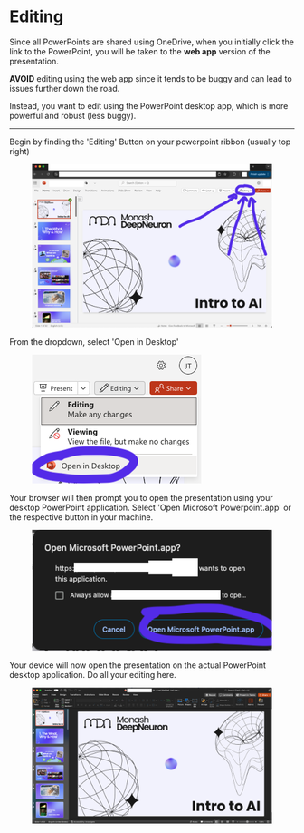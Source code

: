 # Editing

Since all PowerPoints are shared using OneDrive, when you initially click the link to the PowerPoint, you will be taken to the **web app** version of the presentation.

**AVOID** editing using the web app since it tends to be buggy and can lead to issues further down the road. 

Instead, you want to edit using the PowerPoint desktop app, which is more powerful and robust (less buggy).


---

Begin by finding the 'Editing' Button on your powerpoint ribbon (usually top right)
<figure>
  <img src="./images/editing1.png">
</figure>

From the dropdown, select 'Open in Desktop'

<figure>
  <img src="./images/editing2.png">
</figure>

Your browser will then prompt you to open the presentation using your desktop PowerPoint application. 
Select 'Open Microsoft Powerpoint.app' or the respective button in your machine.

<figure>
  <img src="./images/editing3.png">
</figure>

Your device will now open the presentation on the actual PowerPoint desktop application. Do all your editing here.

<figure>
  <img src="./images/editing4.png">
</figure>